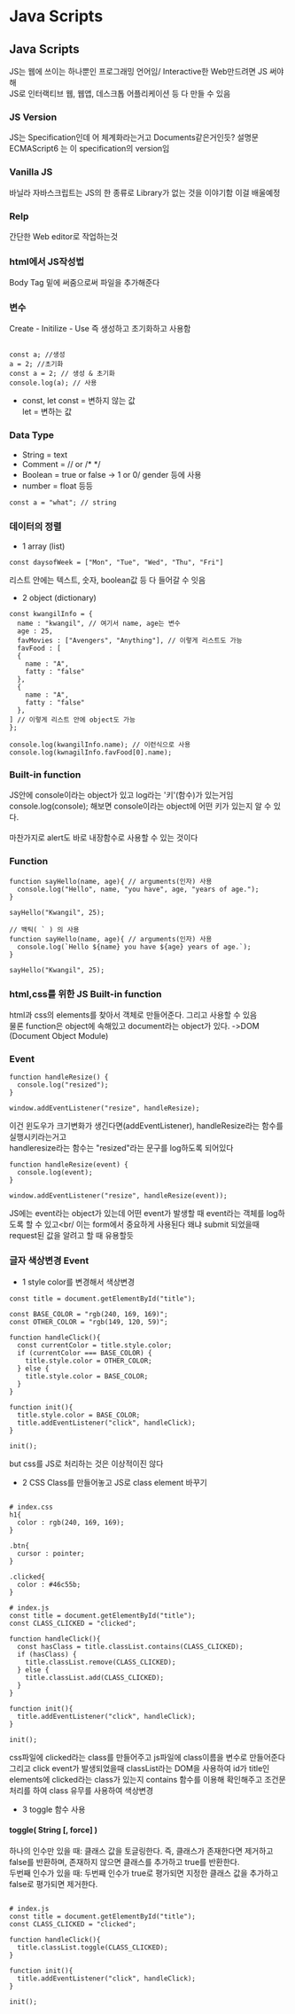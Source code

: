 # Java Scripts

## Java Scripts
JS는 웹에 쓰이는 하나뿐인 프로그래밍 언어임/ Interactive한 Web만드려면 JS 써야해<br/>
JS로 인터랙티브 웹, 웹앱, 데스크톱 어플리케이션 등 다 만들 수 있음

### JS Version
JS는 Specification인데 어 체계화라는거고 Documents같은거인듯? 설명문<br/>
ECMAScript6 는 이 specification의 version임

### Vanilla JS
바닐라 자바스크립트는 JS의 한 종류로 Library가 없는 것을 이야기함 이걸 배울예정

### Relp
간단한 Web editor로 작업하는것

### html에서 JS작성법
Body Tag 밑에 써줌으로써 파일을 추가해준다

### 변수
Create - Initilize - Use 즉 생성하고 초기화하고 사용함
```javascripts

const a; //생성
a = 2; //초기화
const a = 2; // 생성 & 초기화
console.log(a); // 사용
```
- const, let
const = 변하지 않는 값 <br/>
let = 변하는 값

### Data Type
- String = text
- Comment = // or /* */ <br/>
- Boolean = true or false -> 1 or 0/ gender 등에 사용
- number = float 등등
```javascripts
const a = "what"; // string
```

### 데이터의 정렬
- 1 array (list)
```javascripts
const daysofWeek = ["Mon", "Tue", "Wed", "Thu", "Fri"]
```
리스트 안에는 텍스트, 숫자, boolean값 등 다 들어갈 수 잇음
<br/>
- 2 object (dictionary)
```javascripts
const kwangilInfo = {
  name : "kwangil", // 여기서 name, age는 변수
  age : 25,
  favMovies : ["Avengers", "Anything"], // 이렇게 리스트도 가능
  favFood : [
  { 
    name : "A",
    fatty : "false"
  },
  { 
    name : "A",
    fatty : "false"
  },
] // 이렇게 리스트 안에 object도 가능
};

console.log(kwangilInfo.name); // 이런식으로 사용
console.log(kwnagilInfo.favFood[0].name);
```

### Built-in function
JS안에 console이라는 object가 있고 log라는 '키'(함수)가 있는거임 <Br/>
console.log(console); 해보면 console이라는 object에 어떤 키가 있는지 알 수 있다.<br/>
<br/>
마찬가지로 alert도 바로 내장함수로 사용할 수 있는 것이다

### Function
```javascripts
function sayHello(name, age){ // arguments(인자) 사용
  console.log("Hello", name, "you have", age, "years of age.");
}

sayHello("Kwangil", 25);

// 백틱( ` ) 의 사용
function sayHello(name, age){ // arguments(인자) 사용
  console.log(`Hello ${name} you have ${age} years of age.`);
}

sayHello("Kwangil", 25);
```

### html,css를 위한 JS Built-in function
html과 css의 elements를 찾아서 객체로 만들어준다. 그리고 사용할 수 있음<br/>
물론 function은 object에 속해있고 document라는 object가 있다. ->DOM (Document Object Module)

### Event 
```javascripts
function handleResize() {
  console.log("resized");
}

window.addEventListener("resize", handleResize);
```
이건 윈도우가 크기변화가 생긴다면(addEventListener), handleResize라는 함수를 실행시키라는거고<br/>
handleresize라는 함수는 "resized"라는 문구를 log하도록 되어있다
```javascripts
function handleResize(event) {
  console.log(event);
}

window.addEventListener("resize", handleResize(event));
```
JS에는 event라는 object가 있는데 어떤 event가 발생할 때 event라는 객체를 log하도록 할 수 있고<br/
이는 form에서 중요하게 사용된다 왜냐 submit 되었을때 request된 값을 알려고 할 때 유용할듯 

### 글자 색상변경 Event 
- 1 style color를 변경해서 색상변경
```javascripts
const title = document.getElementById("title");

const BASE_COLOR = "rgb(240, 169, 169)";
const OTHER_COLOR = "rgb(149, 120, 59)";

function handleClick(){
  const currentColor = title.style.color;
  if (currentColor === BASE_COLOR) {
    title.style.color = OTHER_COLOR; 
  } else {
    title.style.color = BASE_COLOR;
  }
}

function init(){
  title.style.color = BASE_COLOR;
  title.addEventListener("click", handleClick);
}

init();
```
but css를 JS로 처리하는 것은 이상적이진 않다
<br/>
- 2 CSS Class를 만들어놓고 JS로 class element 바꾸기 
```javascripts

# index.css
h1{
  color : rgb(240, 169, 169);
}

.btn{
  cursor : pointer;
}

.clicked{
  color : #46c55b;
}

# index.js
const title = document.getElementById("title");
const CLASS_CLICKED = "clicked";

function handleClick(){
  const hasClass = title.classList.contains(CLASS_CLICKED);
  if (hasClass) {
    title.classList.remove(CLASS_CLICKED);
  } else {
    title.classList.add(CLASS_CLICKED);
  }
}

function init(){
  title.addEventListener("click", handleClick);
}

init();
```
css파일에 clicked라는 class를 만들어주고 js파일에 class이름을 변수로 만들어준다<br/>
그리고 click event가 발생되었을때 classList라는 DOM을 사용하여 id가 title인 elements에 clicked라는 class가 있는지 contains 함수를 이용해 확인해주고 조건문처리를 하여 class 유무를 사용하여 색상변경

- 3 toggle 함수 사용
#### toggle( String [, force] )<br/>
하나의 인수만 있을 때: 클래스 값을 토글링한다. 즉, 클래스가 존재한다면 제거하고 false를 반환하며, 존재하지 않으면 클래스를 추가하고 true를 반환한다.<br/>
두번째 인수가 있을 때: 두번째 인수가 true로 평가되면 지정한 클래스 값을 추가하고 false로 평가되면 제거한다.<br/>
```javascripts

# index.js
const title = document.getElementById("title");
const CLASS_CLICKED = "clicked";

function handleClick(){
  title.classList.toggle(CLASS_CLICKED);
}

function init(){
  title.addEventListener("click", handleClick);
}

init();
```
